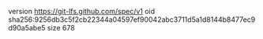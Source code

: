 version https://git-lfs.github.com/spec/v1
oid sha256:9256db3c5f2cb22344a04597ef90042abc3711d5a1d8144b8477ec9d90a5abe5
size 678
